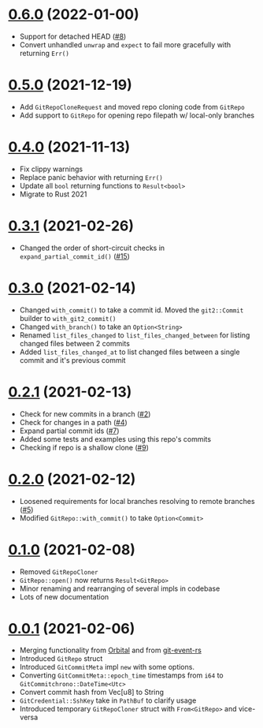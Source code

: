 # [0.6.0](https://github.com/tjtelan/git-meta-rs/compare/v0.5.0...v0.6.0) (2022-01-00)
- Support for detached HEAD ([#8](https://github.com/tjtelan/git-meta-rs/issues/8))
- Convert unhandled `unwrap` and `expect` to fail more gracefully with returning `Err()`
# [0.5.0](https://github.com/tjtelan/git-meta-rs/compare/v0.4.0...v0.5.0) (2021-12-19)
- Add `GitRepoCloneRequest` and moved repo cloning code from `GitRepo`
- Add support to `GitRepo` for opening repo filepath w/ local-only branches
# [0.4.0](https://github.com/tjtelan/git-meta-rs/compare/v0.3.0...v0.4.0) (2021-11-13)
- Fix clippy warnings
- Replace panic behavior with returning `Err()`
- Update all `bool` returning functions to `Result<bool>`
- Migrate to Rust 2021
# [0.3.1](https://github.com/tjtelan/git-meta-rs/compare/v0.3.0...v0.3.1) (2021-02-26)
- Changed the order of short-circuit checks in `expand_partial_commit_id()` ([#15](https://github.com/tjtelan/git-meta-rs/issues/15))
# [0.3.0](https://github.com/tjtelan/git-meta-rs/compare/v0.2.1...v0.3.0) (2021-02-14)
- Changed `with_commit()` to take a commit id. Moved the `git2::Commit` builder to `with_git2_commit()`
- Changed `with_branch()` to take an `Option<String>`
- Renamed `list_files_changed` to `list_files_changed_between` for listing changed files between 2 commits
- Added `list_files_changed_at` to list changed files between a single commit and it's previous commit
# [0.2.1](https://github.com/tjtelan/git-meta-rs/compare/v0.2.0...v0.2.1) (2021-02-13)
- Check for new commits in a branch ([#2](https://github.com/tjtelan/git-meta-rs/issues/2))
- Check for changes in a path ([#4](https://github.com/tjtelan/git-meta-rs/issues/4))
- Expand partial commit ids ([#7](https://github.com/tjtelan/git-meta-rs/issues/7))
- Added some tests and examples using this repo's commits
- Checking if repo is a shallow clone ([#9](https://github.com/tjtelan/git-meta-rs/issues/9))
# [0.2.0](https://github.com/tjtelan/git-meta-rs/compare/v0.1.0...v0.2.0) (2021-02-12)
- Loosened requirements for local branches resolving to remote branches ([#5](https://github.com/tjtelan/git-meta-rs/issues/5))
- Modified `GitRepo::with_commit()` to take `Option<Commit>`
# [0.1.0](https://github.com/tjtelan/git-meta-rs/compare/v0.0.1...v0.1.0) (2021-02-08)
- Removed `GitRepoCloner`
- `GitRepo::open()` now returns `Result<GitRepo>`
- Minor renaming and rearranging of several impls in codebase
- Lots of new documentation
# [0.0.1](https://github.com/tjtelan/git-meta-rs/commit/b24fe6112e97eb9ee0cc1fd5aaa520bf8814f6c3) (2021-02-06)
- Merging functionality from [Orbital](https://github.com/orbitalci/orbital) and from [git-event-rs](https://github.com/tjtelan/git-event-rs)
- Introduced `GitRepo` struct
- Introduced `GitCommitMeta` impl `new` with some options.
- Converting `GitCommitMeta::epoch_time` timestamps from `i64` to `GitCommitchrono::DateTime<Utc>`
- Convert commit hash from Vec[u8] to String
- `GitCredential::SshKey` take in `PathBuf` to clarify usage
- Introduced temporary `GitRepoCloner` struct with `From<GitRepo>` and vice-versa